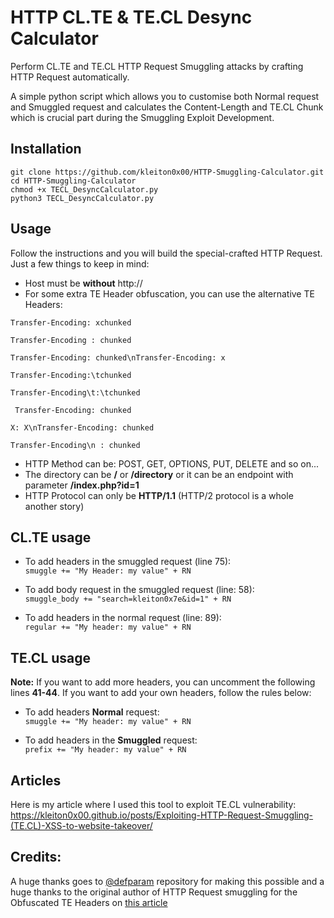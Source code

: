 # HTTP CL.TE & TE.CL Desync Calculator

Perform CL.TE and TE.CL HTTP Request Smuggling attacks by crafting HTTP Request automatically.

A simple python script which allows you to customise both Normal request and Smuggled request and calculates the Content-Length and TE.CL Chunk which is crucial part during the Smuggling Exploit Development.

## Installation

```
git clone https://github.com/kleiton0x00/HTTP-Smuggling-Calculator.git  
cd HTTP-Smuggling-Calculator
chmod +x TECL_DesyncCalculator.py  
python3 TECL_DesyncCalculator.py
```
## Usage

Follow the instructions and you will build the special-crafted HTTP Request. Just a few things to keep in mind:
- Host must be **without** http://
- For some extra TE Header obfuscation, you can use the alternative TE Headers:
```
Transfer-Encoding: xchunked

Transfer-Encoding : chunked

Transfer-Encoding: chunked\nTransfer-Encoding: x

Transfer-Encoding:\tchunked

Transfer-Encoding\t:\tchunked

 Transfer-Encoding: chunked

X: X\nTransfer-Encoding: chunked

Transfer-Encoding\n : chunked
```

- HTTP Method can be: POST, GET, OPTIONS, PUT, DELETE and so on...  
- The directory can be **/** or **/directory** or it can be an endpoint with parameter **/index.php?id=1**  
- HTTP Protocol can only be **HTTP/1.1** (HTTP/2 protocol is a whole another story) 

## CL.TE usage
- To add headers in the smuggled request (line 75):  
```smuggle += "My Header: my value" + RN```

- To add body request in the smuggled request (line: 58):  
```smuggle_body += "search=kleiton0x7e&id=1" + RN```

- To add headers in the normal request (line: 89):  
```regular += "My header: my value" + RN```

## TE.CL usage
**Note:** If you want to add more headers, you can uncomment the following lines **41-44**. If you want to add your own headers, follow the rules below:
- To add headers **Normal** request:  
```smuggle += "My header: my value" + RN```

- To add headers in the  **Smuggled** request:  
```prefix += "My header: my value" + RN```

## Articles

Here is my article where I used this tool to exploit TE.CL vulnerability: https://kleiton0x00.github.io/posts/Exploiting-HTTP-Request-Smuggling-(TE.CL)-XSS-to-website-takeover/

## Credits:
A huge thanks goes to [@defparam](https://github.com/defparam/tiscripts) repository for making this possible and a huge thanks to the original author of HTTP Request smuggling for the Obfuscated TE Headers on [this article](https://portswigger.net/research/http-desync-attacks-request-smuggling-reborn)

